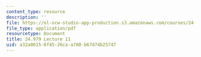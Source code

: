 ```yaml
---
content_type: resource
description: ''
file: https://ol-ocw-studio-app-production.s3.amazonaws.com/courses/24-979-topics-in-semantics-negative-polarity-items-fall-2018/a32a86156f4526caa780b67d74b25747_MIT24_979F18_lec11.pdf
file_type: application/pdf
resourcetype: Document
title: 24.979 Lecture 11
uid: a32a8615-6f45-26ca-a780-b67d74b25747
---
```

